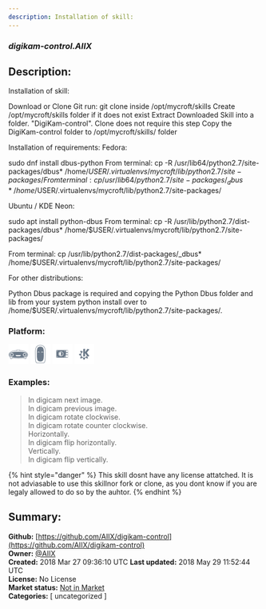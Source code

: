 ```yaml
---
description: Installation of skill:
---
```


### _digikam-control.AIIX_  
## Description:  
Installation of skill:

Download or Clone Git run: git clone  inside /opt/mycroft/skills
Create /opt/mycroft/skills folder if it does not exist
Extract Downloaded Skill into a folder. "DigiKam-control". Clone does not require this step
Copy the DigiKam-control folder to /opt/mycroft/skills/ folder

Installation of requirements:
Fedora:

sudo dnf install dbus-python
From terminal: cp -R /usr/lib64/python2.7/site-packages/dbus* /home/$USER/.virtualenvs/mycroft/lib/python2.7/site-packages/
From terminal: cp /usr/lib64/python2.7/site-packages/_dbus* /home/$USER/.virtualenvs/mycroft/lib/python2.7/site-packages/

Ubuntu / KDE Neon:

sudo apt install python-dbus
From terminal: cp -R /usr/lib/python2.7/dist-packages/dbus* /home/$USER/.virtualenvs/mycroft/lib/python2.7/site-packages/

From terminal: cp /usr/lib/python2.7/dist-packages/_dbus* /home/$USER/.virtualenvs/mycroft/lib/python2.7/site-packages/


For other distributions:

Python Dbus package is required and copying the Python Dbus folder and lib from your system python install over to /home/$USER/.virtualenvs/mycroft/lib/python2.7/site-packages/.
  
  
### Platform:  
 ![Mark I](../.gitbook/assets/mark-1-icon.png)  ![Mark II](../.gitbook/assets/mark-2-icon.png)  ![Picroft](../.gitbook/assets/picroft-icon.png)  ![plasmoid](../.gitbook/assets/kde.png)   
### Examples:  
> In digicam next image.  
> In digicam previous image.  
> In digicam rotate clockwise.  
> In digicam rotate counter clockwise.  
> Horizontally.  
> In digicam flip horizontally.  
> Vertically.  
> In digicam flip vertically.  
  
{% hint style="danger" %}
This skill dosnt have any license attatched. It is not adviasable to use this skillnor fork or clone, as you dont know if you are legaly allowed to do so by the auhtor.
{% endhint %}
  
## Summary:  
**Github:** [https://github.com/AIIX/digikam-control](https://github.com/AIIX/digikam-control)  
**Owner:** [@AIIX](https://github.com/AIIX)  
**Created:** 2018 Mar 27 09:36:10 UTC  **Last updated:** 2018 May 29 11:52:44 UTC  
**License:** No License  
**Market status:** [Not in Market](https://market.mycroft.ai/skill/)  
**Categories:** [ uncategorized ]   
